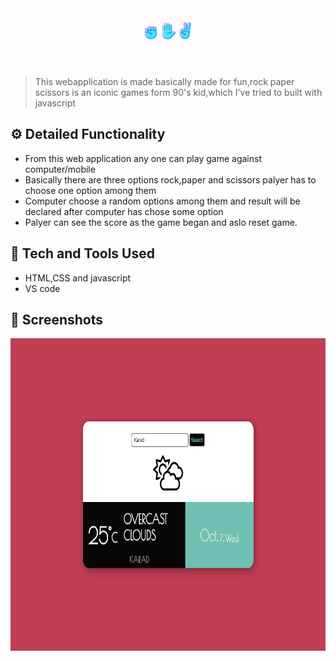 <div align="center">
  <img width="100px" src="https://github.com/jaydeep-shelake/Rock-Paper-Scissors/blob/master/retro-offset-rock-paper-scissors-icons.webp"/>
</div>
<br>

> This webapplication is made basically made for fun,rock paper scissors is an iconic games form 90's kid,which I've tried to built with javascript


## ⚙️ Detailed Functionality
* From this web application any one can play game against computer/mobile
* Basically there are three options rock,paper and scissors palyer has to choose one option among them
* Computer choose a random options among them and result will be declared after computer has chose some option
* Palyer can see the score as the game began and aslo reset game.
 
## 🚀 Tech and Tools Used

* HTML,CSS and javascript
* VS code


## 📸 Screenshots

<img src='https://github.com/jaydeep-shelake/Weather.js/blob/master/127.0.0.1_5500_index.html%20(1).png' width='600px' height='500px'>
